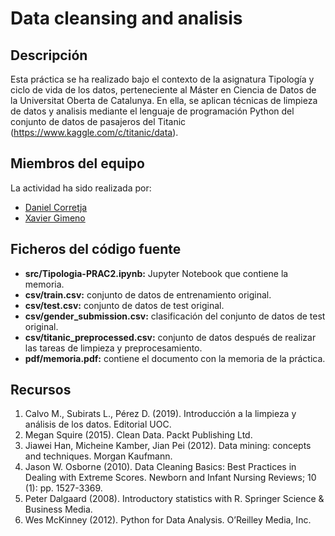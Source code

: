 # Data cleansing and analisis

## Descripción
Esta práctica se ha realizado bajo el contexto de la asignatura Tipología y ciclo de vida de los datos, perteneciente al Máster en Ciencia de Datos de la Universitat Oberta de Catalunya. En ella, se aplican técnicas de limpieza de datos y analisis mediante el lenguaje de programación Python del conjunto de datos de pasajeros del Titanic (https://www.kaggle.com/c/titanic/data).

## Miembros del equipo
La actividad ha sido realizada por:
- [Daniel Corretja](https://github.com/DaniCorretja)
- [Xavier Gimeno](https://github.com/XaviSGG)

## Ficheros del código fuente
- **src/Tipologia-PRAC2.ipynb:** Jupyter Notebook que contiene la memoria.
- **csv/train.csv:** conjunto de datos de entrenamiento original.
- **csv/test.csv:** conjunto de datos de test original.
- **csv/gender_submission.csv:** clasificación del conjunto de datos de test original.
- **csv/titanic_preprocessed.csv:** conjunto de datos después de realizar las tareas de limpieza y preprocesamiento.
- **pdf/memoria.pdf:** contiene el documento con la memoria de la práctica.


## Recursos
1. Calvo M., Subirats L., Pérez D. (2019). Introducción a la limpieza y análisis de los datos. Editorial UOC.
2. Megan Squire (2015). Clean Data. Packt Publishing Ltd.
3. Jiawei Han, Micheine Kamber, Jian Pei (2012). Data mining: concepts and techniques. Morgan Kaufmann.
4. Jason W. Osborne (2010). Data Cleaning Basics: Best Practices in Dealing with Extreme Scores. Newborn and Infant Nursing Reviews; 10 (1): pp. 1527-3369.
5. Peter Dalgaard (2008). Introductory statistics with R. Springer Science & Business Media.
6. Wes McKinney (2012). Python for Data Analysis. O’Reilley Media, Inc.
